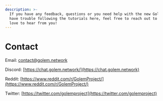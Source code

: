 ```yaml
---
description: >-
  If you have any feedback, questions or you need help with the new Golem or
  have trouble following the tutorials here, feel free to reach out to us! We
  love to hear from you!
---
```


# Contact

Email: [contact@golem.network](mailto:contact@golem.network)

Discord: [https://chat.golem.network/](https://chat.golem.network)

Reddit: [https://www.reddit.com/r/GolemProject/](https://www.reddit.com/r/GolemProject/)

Twitter: [https://twitter.com/golemproject](https://twitter.com/golemproject)

